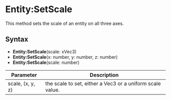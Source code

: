# Entity:SetScale

This method sets the scale of an entity on all three axes.

## Syntax

- **Entity:SetScale**(scale: xVec3)
- **Entity:SetScale**(x: number, y: number, z: number)
- **Entity:SetScale**(scale: number)

| Parameter | Description |
| ------ | ------ |
| scale, (x, y, z) | the scale to set, either a Vec3 or a uniform scale value. |